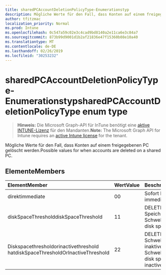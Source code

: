 ```yaml
---
title: sharedPCAccountDeletionPolicyType-Enumerationstyp
description: Mögliche Werte für den Fall, dass Konten auf einem freigegebenen PC gelöscht werden.
author: tfitzmac
localization_priority: Normal
ms.prod: Intune
ms.openlocfilehash: 0c547a59c02e3c4cad9bd8140a2e11ca6e3c84a7
ms.sourcegitcommit: 873b99d9001d1b2af21836e47f15360b08e10a40
ms.translationtype: MT
ms.contentlocale: de-DE
ms.lasthandoff: 02/26/2019
ms.locfileid: "30253232"
---
```

# <a name="sharedpcaccountdeletionpolicytype-enum-type"></a><span data-ttu-id="3ec91-103">sharedPCAccountDeletionPolicyType-Enumerationstyp</span><span class="sxs-lookup"><span data-stu-id="3ec91-103">sharedPCAccountDeletionPolicyType enum type</span></span>

> <span data-ttu-id="3ec91-104">**Hinweis:** Die Microsoft Graph-API für InTune benötigt eine [aktive INTUNE-Lizenz](https://go.microsoft.com/fwlink/?linkid=839381) für den Mandanten.</span><span class="sxs-lookup"><span data-stu-id="3ec91-104">**Note:** The Microsoft Graph API for Intune requires an [active Intune license](https://go.microsoft.com/fwlink/?linkid=839381) for the tenant.</span></span>

<span data-ttu-id="3ec91-105">Mögliche Werte für den Fall, dass Konten auf einem freigegebenen PC gelöscht werden.</span><span class="sxs-lookup"><span data-stu-id="3ec91-105">Possible values for when accounts are deleted on a shared PC.</span></span>

## <a name="members"></a><span data-ttu-id="3ec91-106">Elemente</span><span class="sxs-lookup"><span data-stu-id="3ec91-106">Members</span></span>
|<span data-ttu-id="3ec91-107">Element</span><span class="sxs-lookup"><span data-stu-id="3ec91-107">Member</span></span>|<span data-ttu-id="3ec91-108">Wert</span><span class="sxs-lookup"><span data-stu-id="3ec91-108">Value</span></span>|<span data-ttu-id="3ec91-109">Beschreibung</span><span class="sxs-lookup"><span data-stu-id="3ec91-109">Description</span></span>|
|:---|:---|:---|
|<span data-ttu-id="3ec91-110">direkt</span><span class="sxs-lookup"><span data-stu-id="3ec91-110">immediate</span></span>|<span data-ttu-id="3ec91-111">0</span><span class="sxs-lookup"><span data-stu-id="3ec91-111">0</span></span>|<span data-ttu-id="3ec91-112">Sofort löschen.</span><span class="sxs-lookup"><span data-stu-id="3ec91-112">Delete immediately.</span></span>|
|<span data-ttu-id="3ec91-113">diskSpaceThreshold</span><span class="sxs-lookup"><span data-stu-id="3ec91-113">diskSpaceThreshold</span></span>|<span data-ttu-id="3ec91-114">1</span><span class="sxs-lookup"><span data-stu-id="3ec91-114">1</span></span>|<span data-ttu-id="3ec91-115">DELETE bei Speicherplatz-Schwellenwert.</span><span class="sxs-lookup"><span data-stu-id="3ec91-115">Delete at disk space threshold.</span></span>|
|<span data-ttu-id="3ec91-116">Diskspacethresholdorinactivethreshold hat</span><span class="sxs-lookup"><span data-stu-id="3ec91-116">diskSpaceThresholdOrInactiveThreshold</span></span>|<span data-ttu-id="3ec91-117">2</span><span class="sxs-lookup"><span data-stu-id="3ec91-117">2</span></span>|<span data-ttu-id="3ec91-118">DELETE bei Speicherplatz Schwellenwert oder inaktiver Schwellenwert.</span><span class="sxs-lookup"><span data-stu-id="3ec91-118">Delete at disk space threshold or inactive threshold.</span></span>|



